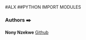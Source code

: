 
#ALX 
##PYTHON IMPORT MODULES


### Authors :black_nib:
**Nony Nzekwe** [Github](https://github.com/hiskylord)
